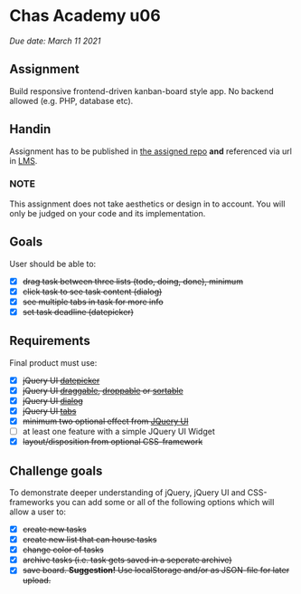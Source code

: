 # Chas Academy u06

_Due date: March 11 2021_

## Assignment

Build responsive frontend-driven kanban-board style app. No backend allowed (e.g. PHP, database etc).

## Handin

Assignment has to be published in [the assigned repo](https://github.com/chas-academy/u06-trello-clone-axelra82) **and** referenced via url in [LMS](https://lms.chas.school/courses/47/assignments/165).

### NOTE

This assignment does not take aesthetics or design in to account. You will only be judged on your code and its implementation.

## Goals

User should be able to:

- [x] ~~drag task between three lists (todo, doing, done), minimum~~
- [x] ~~click task to see task content (dialog)~~
- [x] ~~see multiple tabs in task for more info~~
- [x] ~~set task deadline (datepicker)~~

## Requirements

Final product must use:

- [x] ~~jQuery UI [datepicker](https://jqueryui.com/datepicker/)~~
- [x] ~~jQuery UI [draggable](https://jqueryui.com/draggable/), [droppable](https://jqueryui.com/droppable/) or [sortable](https://jqueryui.com/sortable/)~~
- [x] ~~jQuery UI [dialog](https://jqueryui.com/dialog/)~~
- [x] ~~jQuery UI [tabs](https://jqueryui.com/tabs/)~~
- [x] ~~minimum two optional effect from [JQuery UI](https://jqueryui.com)~~
- [ ] at least one feature with a simple JQuery UI Widget
- [x] ~~layout/disposition from optional CSS-framework~~

## Challenge goals

To demonstrate deeper understanding of jQuery, jQuery UI and CSS-frameworks you can add some or all of the following options which will allow a user to:

- [x] ~~create new tasks~~
- [x] ~~create new list that can house tasks~~
- [x] ~~change color of tasks~~
- [x] ~~archive tasks (i.e. task gets saved in a seperate archive)~~
- [x] ~~save board. **Suggestion!** Use localStorage and/or as JSON-file for later upload.~~
